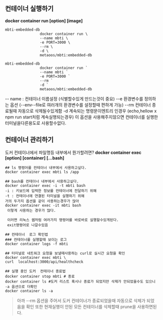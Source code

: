 ## 컨테이너 실행하기
**docker container run \[option] \[image]**
```linux
mbti-embedded-db
				docker container run \
				--name mbti \
				-e PORT=3000 \
				--rm \
				-d \
				metaoos/mbti:embedded-db
```
```window
mbti-embedded-db
				docker container run `
				--name mbti `
				-e PORT=3000 `
				--rm `
				-d ` 
				metaoos/mbti:embedded-db
```
-- name : 컨테이너 이름설정 (식별할수있게 만드는것이 중요)
--e 환경변수를 정의하는 옵션 (--env--file로 여러개의 환경변수를 설정할때 편하게 가능)
--rm 컨테이너 종료될때 자동으로 삭제될수있게함
-d 계속되는 명령문이엔트리 인경우 (echo,hellow x npm run start처럼 계속실행되는경우)
이 옵션을 사용해주지않으면  컨테이너를 실행한 터미널을다른용도로 사용할수없다.

## 컨테이너 관리하기
도커 컨테이너에서 파일명등 내부에서 뭔가할려면?
**docker container exec \[option] \[container] \[...bash]**
```docker
## ls 명령어를 컨테이너 내부에서 사용하고싶다.
docker container exec mbti ls /app

## bash를 컨테이너 내부에서 사용하고싶다.
docker container exec -i -t mbti bash
-i : 키보드에 입력한 정보를 컨테이너에 전달하기 위해
-t : 컨테이너에 연결된 터미널을 실행하기 위해
거의 두가지 옵션을 같이 사용하는경우가 많아
docker container exec -it mbti bash 
 이렇게 사용하는 경우가 많다.
 
 이러면 리눅스 쉡처럼 여러가지 명령어를 바로바로 실행할수있게된다.
 exit명령어로 나갈수있음
``` 

```docker
## 컨테이너  로그 확인법
### 컨테이너를 실행할때 보이는 로그
docker container logs -f mbti

## 터미널로 네트워크 요청을 보낼때사용하는 curl로 실시간 요청을 확인
docker container exec mbti \
curl  localhost:3000/api/healthcheck

```

```docker
## 실행 중인 도커  컨테이너 종료법
docker container stop mbti # 종료
docker container ls #도커 리스트 혹시나 종료가 되었지만 삭제가 안되었을수도 있으니  -a 옵션으로 더확인
docker container ls -a 
```
>  아까 --rm 옵션을 주어서  도커 컨테이너가 종료되었을때 자동으로 삭제가 되었음을 확인
>  또한  현재실행이 안된 모든 컨테이너를 삭제할때 prune을 사용하면된다.